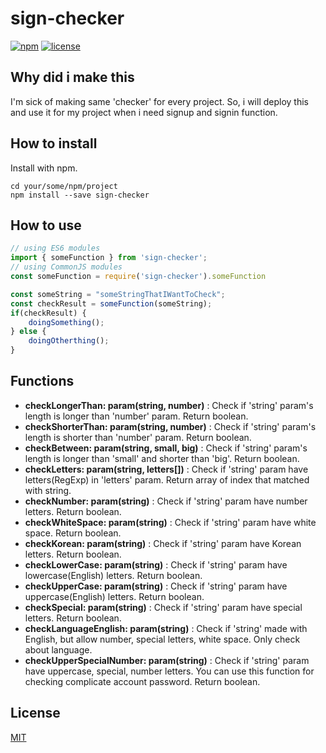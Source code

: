 # sign-checker
[![npm](https://img.shields.io/badge/npm-v1.0.8-blue.svg)](https://www.npmjs.com/package/sign-checker) 
[![license](https://img.shields.io/badge/license-MIT-blue.svg)](https://github.com/ninanung/sign-checker/blob/master/LICENSE)

## Why did i make this  
I'm sick of making same 'checker' for every project. So, i will deploy this and use it for my project when i need signup and signin function.  

## How to install  
Install with npm.
```
cd your/some/npm/project
npm install --save sign-checker
```  

## How to use  

```javascript
// using ES6 modules
import { someFunction } from 'sign-checker';
// using CommonJS modules
const someFunction = require('sign-checker').someFunction

const someString = "someStringThatIWantToCheck";
const checkResult = someFunction(someString);
if(checkResult) {
    doingSomething();
} else {
    doingOtherthing();
}
```  

## Functions  
- __checkLongerThan: param(string, number)__ : Check if 'string' param's length is longer than 'number' param. Return boolean.
- __checkShorterThan: param(string, number)__ : Check if 'string' param's length is shorter than 'number' param. Return boolean.
- __checkBetween: param(string, small, big)__ : Check if 'string' param's length is longer than 'small' and shorter than 'big'. Return boolean.
- __checkLetters: param(string, letters[])__ : Check if 'string' param have letters(RegExp) in 'letters' param. Return array of index that matched with string.
- __checkNumber: param(string)__ : Check if 'string' param have number letters. Return boolean.
- __checkWhiteSpace: param(string)__ : Check if 'string' param have white space. Return boolean.
- __checkKorean: param(string)__ : Check if 'string' param have Korean letters. Return boolean.
- __checkLowerCase: param(string)__ : Check if 'string' param have lowercase(English) letters. Return boolean.
- __checkUpperCase: param(string)__ : Check if 'string' param have uppercase(English) letters. Return boolean.
- __checkSpecial: param(string)__ : Check if 'string' param have special letters. Return boolean.
- __checkLanguageEnglish: param(string)__ : Check if 'string' made with English, but allow number, special letters, white space. Only check about language.
- __checkUpperSpecialNumber: param(string)__ : Check if 'string' param have uppercase, special, number letters. You can use this function for checking complicate account password. Return boolean.

## License  
[MIT](LICENSE)